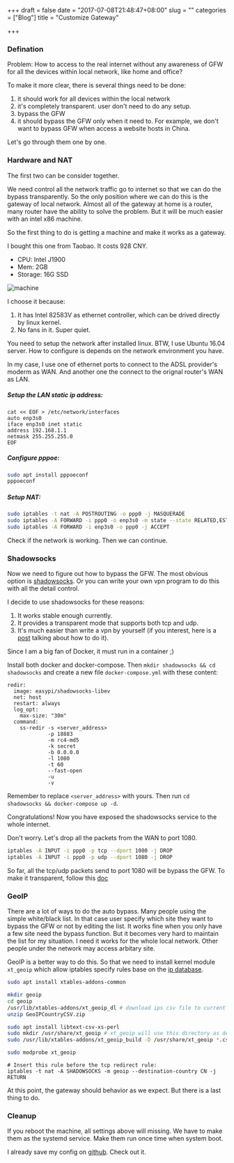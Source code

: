 +++
draft = false
date = "2017-07-08T21:48:47+08:00"
slug = ""
categories = ["Blog"]
title = "Customize Gateway"

+++

### Defination

Problem: How to access to the real internet without any awareness of GFW for all the devices within local network, like home and office?

To make it more clear, there is several things need to be done:

1. it should work for all devices within the local network
2. it's completely transparent. user don't need to do any setup.
3. bypass the GFW
4. it should bypass the GFW only when it need to. For example, we don't want to bypass GFW when access a website hosts in China.

Let's go through them one by one.

### Hardware and NAT

The first two can be consider together.

We need control all the network traffic go to internet so that we can do the bypass transparently.
So the only position where we can do this is the gateway of local network.
Almost all of the gateway at home is a router, many router have the ability to solve the problem.
But it will be much easier with an intel x86 machine.

So the first thing to do is getting a machine and make it works as a gateway.

I bought this one from Taobao. It costs 928 CNY.

- CPU: Intel J1900
- Mem: 2GB
- Storage: 16G SSD

![machine](/images/2017/07/gateway-machine.png)

I choose it because:

1. It has Intel 82583V as ethernet controller, which can be drived directly by linux kernel.
2. No fans in it. Super quiet.

You need to setup the network after installed linux. BTW, I use Ubuntu 16.04 server.
How to configure is depends on the network environment you have.

In my case, I use one of ethernet ports to connect to the ADSL provider's moderm as WAN.
And another one the connect to the orignal router's WAN as LAN.

##### Setup the LAN static ip address:

```
cat << EOF > /etc/network/interfaces
auto enp3s0
iface enp3s0 inet static
address 192.168.1.1
netmask 255.255.255.0
EOF
```

##### Configure pppoe:

```bash
sudo apt install pppoeconf
pppoeconf
```

##### Setup NAT:

```bash
sudo iptables -t nat -A POSTROUTING -o ppp0 -j MASQUERADE
sudo iptables -A FORWARD -i ppp0 -o enp3s0 -m state --state RELATED,ESTABLISHED -j ACCEPT
sudo iptables -A FORWARD -i enp3s0 -o ppp0 -j ACCEPT
```

Check if the network is working. Then we can continue.

### Shadowsocks

Now we need to figure out how to bypass the GFW.
The most obvious option is [shadowsocks](https://github.com/shadowsocks/shadowsocks-libev).
Or you can write your own vpn program to do this with all the detail control.

I decide to use shadowsocks for these reasons:

1. It works stable enough currently.
2. It provides a transparent mode that supports both tcp and udp.
3. It's much easier than write a vpn by yourself (if you interest, here is a [post](/myvpn/) talking about how to do it).

Since I am a big fan of Docker, it must run in a container ;)

Install both docker and docker-compose.
Then `mkdir shadowsocks && cd shadowsocks` and create a new file `docker-compose.yml` with these content:

```
redir:
  image: easypi/shadowsocks-libev
  net: host
  restart: always
  log_opt:
    max-size: "30m"
  command:
    ss-redir -s <server_address>
             -p 18883
             -m rc4-md5
             -k secret
             -b 0.0.0.0
             -l 1080
             -t 60
             --fast-open
             -u
             -v
```

Remember to replace `<server_address>` with yours. Then run `cd shadowsocks && docker-compose up -d`.

Congratulations! Now you have exposed the shadowsocks service to the whole internet.

Don't worry. Let's drop all the packets from the WAN to port 1080.

```bash
iptables -A INPUT -i ppp0 -p tcp --dport 1080 -j DROP
iptables -A INPUT -i ppp0 -p udp --dport 1080 -j DROP
```

So far, all the tcp/udp packets send to port 1080 will be bypass the GFW. To make it transparent,
follow this [doc](https://github.com/shadowsocks/shadowsocks-libev#advanced-usage)

### GeoIP

There are a lot of ways to do the auto bypass. Many people using the simple white/black list.
In that case user specify which site they want to bypass the GFW or not by editing the list.
It works fine when you only have a few site need the bypass function.
But it becomes very hard to maintain the list for my situation.
I need it works for the whole local network.
Other people under the network may access arbitary site.

GeoIP is a better way to do this.
So that we need to install kernel module `xt_geoip`
which allow iptables specify rules base on the [ip database](https://www.maxmind.com/en/home).

```bash
sudo apt install xtables-addons-common

mkdir geoip
cd geoip
/usr/lib/xtables-addons/xt_geoip_dl # download ips csv file to current directory
unzip GeoIPCountryCSV.zip

sudo apt install libtext-csv-xs-perl
sudo mkdir /usr/share/xt_geoip # xt_geoip will use this directory as default
sudo /usr/lib/xtables-addons/xt_geoip_build -D /usr/share/xt_geoip *.csv # build binary ip db that xt_geoip can read

sudo modprobe xt_geoip
```

```
# Insert this rule before the tcp redirect rule:
iptables -t nat -A SHADOWSOCKS -m geoip --destination-country CN -j RETURN
```

At this point, the gateway should behavior as we expect. But there is a last thing to do.

### Cleanup

If you reboot the machine, all settings above will missing.
We have to make them as the systemd service.
Make them run once time when system boot.

I already save my config on [github](https://github.com/cirias/gateway-config).
Check out it.
